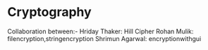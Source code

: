 # Cryptography
Collaboration between:-
Hriday Thaker: Hill Cipher
Rohan Mulik: filencryption,stringencryption
Shrimun Agarwal: encryptionwithgui
